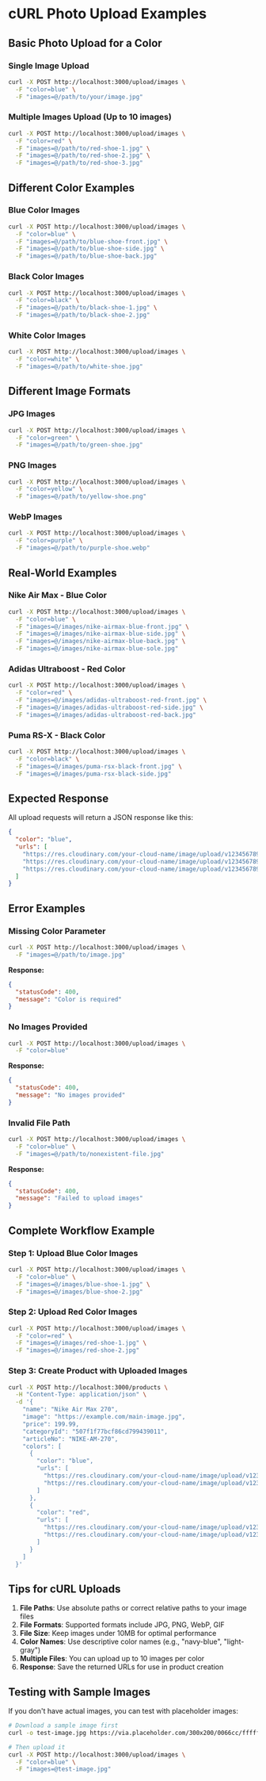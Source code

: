 # cURL Photo Upload Examples

## Basic Photo Upload for a Color

### Single Image Upload

```bash
curl -X POST http://localhost:3000/upload/images \
  -F "color=blue" \
  -F "images=@/path/to/your/image.jpg"
```

### Multiple Images Upload (Up to 10 images)

```bash
curl -X POST http://localhost:3000/upload/images \
  -F "color=red" \
  -F "images=@/path/to/red-shoe-1.jpg" \
  -F "images=@/path/to/red-shoe-2.jpg" \
  -F "images=@/path/to/red-shoe-3.jpg"
```

## Different Color Examples

### Blue Color Images

```bash
curl -X POST http://localhost:3000/upload/images \
  -F "color=blue" \
  -F "images=@/path/to/blue-shoe-front.jpg" \
  -F "images=@/path/to/blue-shoe-side.jpg" \
  -F "images=@/path/to/blue-shoe-back.jpg"
```

### Black Color Images

```bash
curl -X POST http://localhost:3000/upload/images \
  -F "color=black" \
  -F "images=@/path/to/black-shoe-1.jpg" \
  -F "images=@/path/to/black-shoe-2.jpg"
```

### White Color Images

```bash
curl -X POST http://localhost:3000/upload/images \
  -F "color=white" \
  -F "images=@/path/to/white-shoe.jpg"
```

## Different Image Formats

### JPG Images

```bash
curl -X POST http://localhost:3000/upload/images \
  -F "color=green" \
  -F "images=@/path/to/green-shoe.jpg"
```

### PNG Images

```bash
curl -X POST http://localhost:3000/upload/images \
  -F "color=yellow" \
  -F "images=@/path/to/yellow-shoe.png"
```

### WebP Images

```bash
curl -X POST http://localhost:3000/upload/images \
  -F "color=purple" \
  -F "images=@/path/to/purple-shoe.webp"
```

## Real-World Examples

### Nike Air Max - Blue Color

```bash
curl -X POST http://localhost:3000/upload/images \
  -F "color=blue" \
  -F "images=@/images/nike-airmax-blue-front.jpg" \
  -F "images=@/images/nike-airmax-blue-side.jpg" \
  -F "images=@/images/nike-airmax-blue-back.jpg" \
  -F "images=@/images/nike-airmax-blue-sole.jpg"
```

### Adidas Ultraboost - Red Color

```bash
curl -X POST http://localhost:3000/upload/images \
  -F "color=red" \
  -F "images=@/images/adidas-ultraboost-red-front.jpg" \
  -F "images=@/images/adidas-ultraboost-red-side.jpg" \
  -F "images=@/images/adidas-ultraboost-red-back.jpg"
```

### Puma RS-X - Black Color

```bash
curl -X POST http://localhost:3000/upload/images \
  -F "color=black" \
  -F "images=@/images/puma-rsx-black-front.jpg" \
  -F "images=@/images/puma-rsx-black-side.jpg"
```

## Expected Response

All upload requests will return a JSON response like this:

```json
{
  "color": "blue",
  "urls": [
    "https://res.cloudinary.com/your-cloud-name/image/upload/v1234567890/babu-shoes/blue-shoe-1.jpg",
    "https://res.cloudinary.com/your-cloud-name/image/upload/v1234567890/babu-shoes/blue-shoe-2.jpg",
    "https://res.cloudinary.com/your-cloud-name/image/upload/v1234567890/babu-shoes/blue-shoe-3.jpg"
  ]
}
```

## Error Examples

### Missing Color Parameter

```bash
curl -X POST http://localhost:3000/upload/images \
  -F "images=@/path/to/image.jpg"
```

**Response:**

```json
{
  "statusCode": 400,
  "message": "Color is required"
}
```

### No Images Provided

```bash
curl -X POST http://localhost:3000/upload/images \
  -F "color=blue"
```

**Response:**

```json
{
  "statusCode": 400,
  "message": "No images provided"
}
```

### Invalid File Path

```bash
curl -X POST http://localhost:3000/upload/images \
  -F "color=blue" \
  -F "images=@/path/to/nonexistent-file.jpg"
```

**Response:**

```json
{
  "statusCode": 400,
  "message": "Failed to upload images"
}
```

## Complete Workflow Example

### Step 1: Upload Blue Color Images

```bash
curl -X POST http://localhost:3000/upload/images \
  -F "color=blue" \
  -F "images=@/images/blue-shoe-1.jpg" \
  -F "images=@/images/blue-shoe-2.jpg"
```

### Step 2: Upload Red Color Images

```bash
curl -X POST http://localhost:3000/upload/images \
  -F "color=red" \
  -F "images=@/images/red-shoe-1.jpg" \
  -F "images=@/images/red-shoe-2.jpg"
```

### Step 3: Create Product with Uploaded Images

```bash
curl -X POST http://localhost:3000/products \
  -H "Content-Type: application/json" \
  -d '{
    "name": "Nike Air Max 270",
    "image": "https://example.com/main-image.jpg",
    "price": 199.99,
    "categoryId": "507f1f77bcf86cd799439011",
    "articleNo": "NIKE-AM-270",
    "colors": [
      {
        "color": "blue",
        "urls": [
          "https://res.cloudinary.com/your-cloud-name/image/upload/v1234567890/babu-shoes/blue-shoe-1.jpg",
          "https://res.cloudinary.com/your-cloud-name/image/upload/v1234567890/babu-shoes/blue-shoe-2.jpg"
        ]
      },
      {
        "color": "red",
        "urls": [
          "https://res.cloudinary.com/your-cloud-name/image/upload/v1234567890/babu-shoes/red-shoe-1.jpg",
          "https://res.cloudinary.com/your-cloud-name/image/upload/v1234567890/babu-shoes/red-shoe-2.jpg"
        ]
      }
    ]
  }'
```

## Tips for cURL Uploads

1. **File Paths**: Use absolute paths or correct relative paths to your image files
2. **File Formats**: Supported formats include JPG, PNG, WebP, GIF
3. **File Size**: Keep images under 10MB for optimal performance
4. **Color Names**: Use descriptive color names (e.g., "navy-blue", "light-gray")
5. **Multiple Files**: You can upload up to 10 images per color
6. **Response**: Save the returned URLs for use in product creation

## Testing with Sample Images

If you don't have actual images, you can test with placeholder images:

```bash
# Download a sample image first
curl -o test-image.jpg https://via.placeholder.com/300x200/0066cc/ffffff?text=Test+Image

# Then upload it
curl -X POST http://localhost:3000/upload/images \
  -F "color=blue" \
  -F "images=@test-image.jpg"
```
